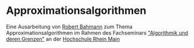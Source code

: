 # Approximationsalgorithmen

Eine Ausarbeitung von [Robert Bahmann][0] zum Thema Approximationsalgorithmen im
Rahmen des Fachseminars ["Algorithmik und deren Grenzen"][1] an der [Hochschule Rhein Main][2]

[0]: http://kv0.org/blog        
[1]: http://www.cs.hs-rm.de/~reith/lehre/Fach09/
[2]: http://hs-rm.de
